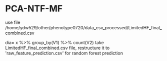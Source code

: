 # PCA-NTF-MF
use file /home/ydw529/other/phenotype0720/data_csv_processed/LimitedHF_final_combined.csv

dia= x %>% group_by(V1) %>% count(V2)
take LimitedHF_final_combined.csv file, restructure it to 'raw_feature_prediction.csv' for random forest prediction 
